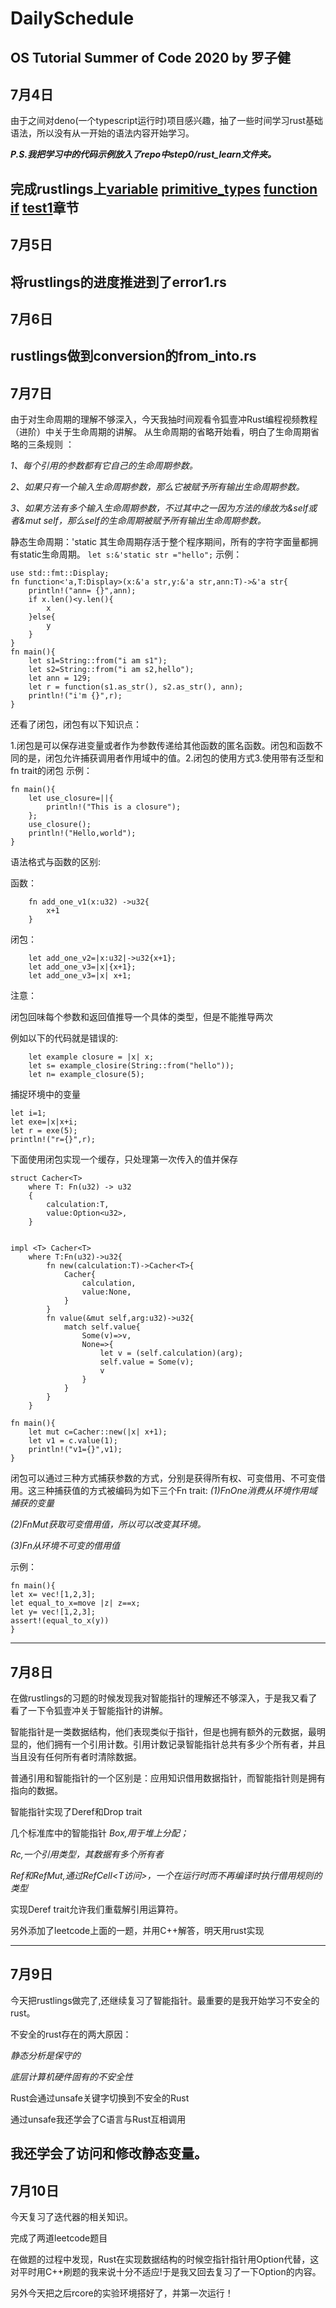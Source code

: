 # DailySchedule
OS Tutorial Summer of Code 2020 by 罗子健
---
## 7月4日
由于之间对deno(一个typescript运行时)项目感兴趣，抽了一些时间学习rust基础语法，所以没有从一开始的语法内容开始学习。

***P.S.我把学习中的代码示例放入了repo中step0/rust_learn文件夹。***


完成rustlings上[variable](https://github.com/kszlzj/DailySchedule/tree/master/step0/variables) [primitive_types](https://github.com/kszlzj/DailySchedule/tree/master/step0/primitive_types) [function](https://github.com/kszlzj/DailySchedule/tree/master/step0/functions) [if](https://github.com/kszlzj/DailySchedule/tree/master/step0/if) [test1](https://github.com/kszlzj/DailySchedule/blob/master/step0/test1.rs)章节
---
## 7月5日
将rustlings的进度推进到了error1.rs
---
## 7月6日
rustlings做到conversion的from_into.rs
---
## 7月7日
由于对生命周期的理解不够深入，今天我抽时间观看令狐壹冲Rust编程视频教程（进阶）中关于生命周期的讲解。
从生命周期的省略开始看，明白了生命周期省略的三条规则 ：

*1、每个引用的参数都有它自己的生命周期参数。*

*2、如果只有一个输入生命周期参数，那么它被赋予所有输出生命周期参数。*

*3、如果方法有多个输入生命周期参数，不过其中之一因为方法的缘故为&self或者&mut self，那么self的生命周期被赋予所有输出生命周期参数。*

静态生命周期：'static 其生命周期存活于整个程序期间，所有的字符字面量都拥有static生命周期。
`let s:&'static str ="hello";`
示例：
```
use std::fmt::Display;
fn function<'a,T:Display>(x:&'a str,y:&'a str,ann:T)->&'a str{
    println!("ann= {}",ann);
    if x.len()<y.len(){
        x
    }else{
        y
    }
} 
fn main(){
    let s1=String::from("i am s1");
    let s2=String::from("i am s2,hello");
    let ann = 129;
    let r = function(s1.as_str(), s2.as_str(), ann);
    println!("i'm {}",r);
}
```
还看了闭包，闭包有以下知识点：

1.闭包是可以保存进变量或者作为参数传递给其他函数的匿名函数。闭包和函数不同的是，闭包允许捕获调用者作用域中的值。2.闭包的使用方式3.使用带有泛型和fn trait的闭包
示例：
```
fn main(){
    let use_closure=||{
        println!("This is a closure");
    };
    use_closure();
    println!("Hello,world");
}
```
语法格式与函数的区别:

函数：
```
    fn add_one_v1(x:u32) ->u32{
        x+1
    }
```
闭包：
```
    let add_one_v2=|x:u32|->u32{x+1};
    let add_one_v3=|x|{x+1};
    let add_one_v3=|x| x+1;
```
注意：

闭包回味每个参数和返回值推导一个具体的类型，但是不能推导两次

例如以下的代码就是错误的:

```
    let example closure = |x| x;
    let s= example_closire(String::from("hello"));
    let n= example_closure(5);
```

捕捉环境中的变量
```
let i=1;
let exe=|x|x+i;
let r = exe(5);
println!("r={}",r);
```

下面使用闭包实现一个缓存，只处理第一次传入的值并保存

```
struct Cacher<T>
    where T: Fn(u32) -> u32
    {
        calculation:T,
        value:Option<u32>,
    }


impl <T> Cacher<T>
    where T:Fn(u32)->u32{
        fn new(calculation:T)->Cacher<T>{
            Cacher{
                calculation,
                value:None,
            }
        }
        fn value(&mut self,arg:u32)->u32{
            match self.value{
                Some(v)=>v,
                None=>{
                    let v = (self.calculation)(arg);
                    self.value = Some(v);
                    v
                }
            }
        }
    }

fn main(){
    let mut c=Cacher::new(|x| x+1);
    let v1 = c.value(1);
    println!("v1={}",v1);
}
```

闭包可以通过三种方式捕获参数的方式，分别是获得所有权、可变借用、不可变借用。这三种捕获值的方式被编码为如下三个Fn trait:
*(1)FnOne消费从环境作用域捕获的变量*

*(2)FnMut获取可变借用值，所以可以改变其环境。*

*(3)Fn从环境不可变的借用值*

示例：
```
fn main(){
let x= vec![1,2,3];
let equal_to_x=move |z| z==x;
let y= vec![1,2,3];
assert!(equal_to_x(y))
}
```
---
## 7月8日

在做rustlings的习题的时候发现我对智能指针的理解还不够深入，于是我又看了看了一下令狐壹冲关于智能指针的讲解。

智能指针是一类数据结构，他们表现类似于指针，但是也拥有额外的元数据，最明显的，他们拥有一个引用计数。引用计数记录智能指针总共有多少个所有者，并且当且没有任何所有者时清除数据。

普通引用和智能指针的一个区别是：应用知识借用数据指针，而智能指针则是拥有指向的数据。

智能指针实现了Deref和Drop trait

几个标准库中的智能指针
*Box<T>,用于堆上分配；*

*Rc<T>,一个引用类型，其数据有多个所有者*

*Ref<T>和RefMut<T>,通过RefCell<T访问>，一个在运行时而不再编译时执行借用规则的类型*

实现Deref trait允许我们重载解引用运算符。

另外添加了leetcode上面的一题，并用C++解答，明天用rust实现

---
## 7月9日

今天把rustlings做完了,还继续复习了智能指针。最重要的是我开始学习不安全的rust。

不安全的rust存在的两大原因：

*静态分析是保守的*

*底层计算机硬件固有的不安全性*

Rust会通过unsafe关键字切换到不安全的Rust

通过unsafe我还学会了C语言与Rust互相调用

我还学会了访问和修改静态变量。
---
## 7月10日

今天复习了迭代器的相关知识。

完成了两道leetcode题目

在做题的过程中发现，Rust在实现数据结构的时候空指针指针用Option代替，这对平时用C++刷题的我来说十分不适应!于是我又回去复习了一下Option的内容。

另外今天把之后rcore的实验环境搭好了，并第一次运行！